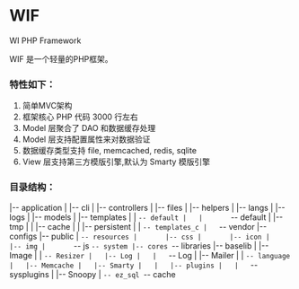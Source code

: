 WIF
===

WI PHP Framework

 WIF 是一个轻量的PHP框架。

### 特性如下：
1. 简单MVC架构
2. 框架核心 PHP 代码 3000 行左右
3. Model 层聚合了 DAO 和数据缓存处理
4. Model 层支持配置属性来对数据验证
5. 数据缓存类型支持 file, memcached, redis, sqlite
6. View 层支持第三方模版引擎,默认为 Smarty 模版引擎

### 目录结构：
|-- application
|   |-- cli
|   |-- controllers
|   |-- files
|   |-- helpers
|   |-- langs
|   |-- logs
|   |-- models
|   |-- templates
|   |   `-- default
|   |       `-- default
|   |-- tmp
|   |   |-- cache
|   |   |-- persistent
|   |   `-- templates_c
|   `-- vendor
|-- configs
|-- public
|   `-- resources
|       |-- css
|       |-- icon
|       |-- img
|       `-- js
`-- system
    |-- cores
    `-- libraries
        |-- baselib
        |   |-- Image
        |   |   `-- Resizer
        |   |-- Log
        |   |   `-- Log
        |   |-- Mailer
        |   |   `-- language
        |   |-- Memcache
        |   |-- Smarty
        |   |   |-- plugins
        |   |   `-- sysplugins
        |   |-- Snoopy
        |   `-- ez_sql
        `-- cache

